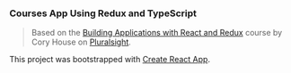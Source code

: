 ### Courses App Using Redux and TypeScript

> Based on the [Building Applications with React and Redux](https://app.pluralsight.com/library/courses/react-redux-react-router-es6) course by Cory House on [Pluralsight](http://www.pluralsight.com).

This project was bootstrapped with [Create React App](https://github.com/facebook/create-react-app).
